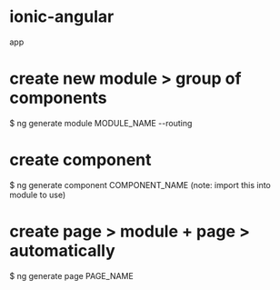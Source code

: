 # ionic-angular
app

# create new module > group of components
$ ng generate module MODULE_NAME --routing

# create component 
$ ng generate component COMPONENT_NAME
(note: import this into module to use)

# create page > module + page > automatically
$ ng generate page PAGE_NAME